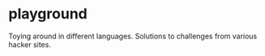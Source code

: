 # playground
Toying around in different languages. Solutions to challenges from various hacker sites.
